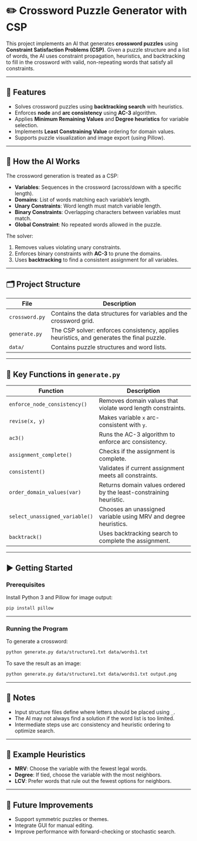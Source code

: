 
# ✏️ Crossword Puzzle Generator with CSP

This project implements an AI that generates **crossword puzzles** using **Constraint Satisfaction Problems (CSP)**. Given a puzzle structure and a list of words, the AI uses constraint propagation, heuristics, and backtracking to fill in the crossword with valid, non-repeating words that satisfy all constraints.

---

## 🎯 Features

- Solves crossword puzzles using **backtracking search** with heuristics.
- Enforces **node** and **arc consistency** using **AC-3** algorithm.
- Applies **Minimum Remaining Values** and **Degree heuristics** for variable selection.
- Implements **Least Constraining Value** ordering for domain values.
- Supports puzzle visualization and image export (using Pillow).

---

## 🧠 How the AI Works

The crossword generation is treated as a CSP:

- **Variables**: Sequences in the crossword (across/down with a specific length).
- **Domains**: List of words matching each variable’s length.
- **Unary Constraints**: Word length must match variable length.
- **Binary Constraints**: Overlapping characters between variables must match.
- **Global Constraint**: No repeated words allowed in the puzzle.

The solver:
1. Removes values violating unary constraints.
2. Enforces binary constraints with **AC-3** to prune the domains.
3. Uses **backtracking** to find a consistent assignment for all variables.

---

## 🗂️ Project Structure

| File           | Description |
|----------------|-------------|
| `crossword.py` | Contains the data structures for variables and the crossword grid. |
| `generate.py`  | The CSP solver: enforces consistency, applies heuristics, and generates the final puzzle. |
| `data/`        | Contains puzzle structures and word lists. |

---

## 🔑 Key Functions in `generate.py`

| Function                      | Description |
|-------------------------------|-------------|
| `enforce_node_consistency()`  | Removes domain values that violate word length constraints. |
| `revise(x, y)`                | Makes variable `x` arc-consistent with `y`. |
| `ac3()`                       | Runs the AC-3 algorithm to enforce arc consistency. |
| `assignment_complete()`       | Checks if the assignment is complete. |
| `consistent()`                | Validates if current assignment meets all constraints. |
| `order_domain_values(var)`    | Returns domain values ordered by the least-constraining heuristic. |
| `select_unassigned_variable()`| Chooses an unassigned variable using MRV and degree heuristics. |
| `backtrack()`                 | Uses backtracking search to complete the assignment. |

---

## ▶️ Getting Started

### Prerequisites

Install Python 3 and Pillow for image output:

```bash
pip install pillow
```

---

### Running the Program

To generate a crossword:

```bash
python generate.py data/structure1.txt data/words1.txt
```

To save the result as an image:

```bash
python generate.py data/structure1.txt data/words1.txt output.png
```

---

## 📝 Notes

- Input structure files define where letters should be placed using `_`.
- The AI may not always find a solution if the word list is too limited.
- Intermediate steps use arc consistency and heuristic ordering to optimize search.

---

## 🧩 Example Heuristics

- **MRV**: Choose the variable with the fewest legal words.
- **Degree**: If tied, choose the variable with the most neighbors.
- **LCV**: Prefer words that rule out the fewest options for neighbors.

---

## 🚀 Future Improvements

- Support symmetric puzzles or themes.
- Integrate GUI for manual editing.
- Improve performance with forward-checking or stochastic search.
